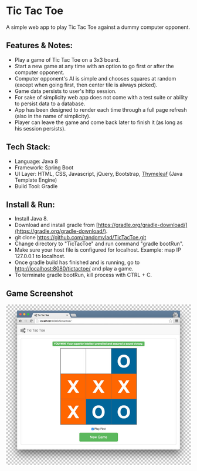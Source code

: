 # Tic Tac Toe

A simple web app to play Tic Tac Toe against a dummy computer opponent.
 
## Features & Notes:
* Play a game of Tic Tac Toe on a 3x3 board.
* Start a new game at any time with an option to go first or after the computer opponent.
* Computer opponent's AI is simple and chooses squares at random (except when going first, then center tile is always picked).
* Game data persists to user's http session.
* For sake of simplicity web app does not come with a test suite or ability to persist data to a database.
* App has been designed to render each time through a full page refresh (also in the name of simplicity).
* Player can leave the game and come back later to finish it (as long as his session persists).

## Tech Stack:
* Language: Java 8
* Framework: Spring Boot
* UI Layer: HTML, CSS, Javascript, jQuery, Bootstrap, [Thymeleaf](http://www.thymeleaf.org/) (Java Template Engine)
* Build Tool: Gradle

## Install & Run:
* Install Java 8.
* Download and install gradle from [https://gradle.org/gradle-download/](https://gradle.org/gradle-download/).
* git clone https://github.com/randomvlad/TicTacToe.git
* Change directory to "TicTacToe" and run command "gradle bootRun".
* Make sure your host file is configured for localhost. Example: map IP 127.0.0.1 to localhost.
* Once gradle build has finished and is running, go to [http://localhost:8080/tictactoe/](http://localhost:8080/tictactoe/) and play a game.
* To terminate gradle bootRun, kill process with CTRL + C. 

## Game Screenshot
![Game Screenshot](src/main/resources/public/images/tictactoe_screenshot_1.jpg)
